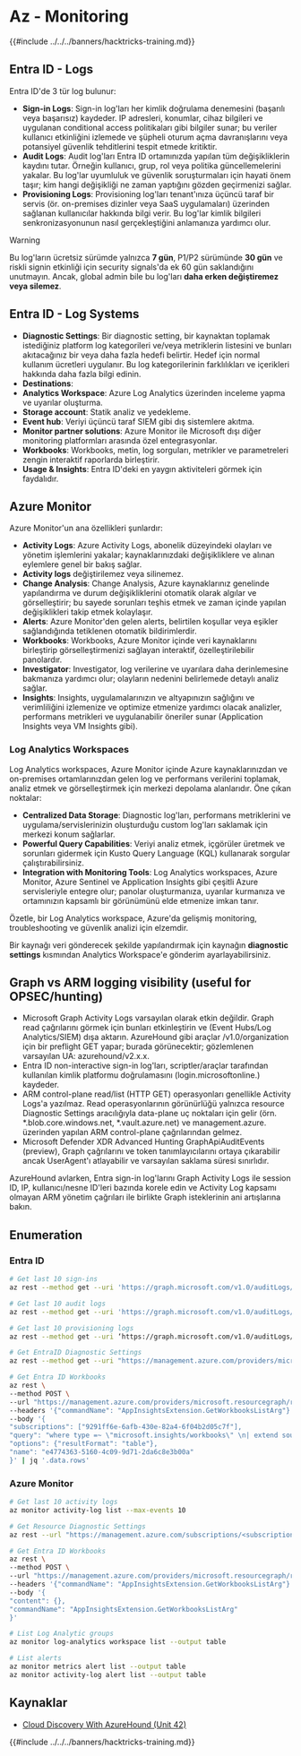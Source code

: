 # Az - Monitoring

{{#include ../../../banners/hacktricks-training.md}}

## Entra ID - Logs

Entra ID'de 3 tür log bulunur:

- **Sign-in Logs**: Sign-in log'ları her kimlik doğrulama denemesini (başarılı veya başarısız) kaydeder. IP adresleri, konumlar, cihaz bilgileri ve uygulanan conditional access politikaları gibi bilgiler sunar; bu veriler kullanıcı etkinliğini izlemede ve şüpheli oturum açma davranışlarını veya potansiyel güvenlik tehditlerini tespit etmede kritiktir.
- **Audit Logs**: Audit log'ları Entra ID ortamınızda yapılan tüm değişikliklerin kaydını tutar. Örneğin kullanıcı, grup, rol veya politika güncellemelerini yakalar. Bu log'lar uyumluluk ve güvenlik soruşturmaları için hayati önem taşır; kim hangi değişikliği ne zaman yaptığını gözden geçirmenizi sağlar.
- **Provisioning Logs**: Provisioning log'ları tenant'ınıza üçüncü taraf bir servis (ör. on-premises dizinler veya SaaS uygulamaları) üzerinden sağlanan kullanıcılar hakkında bilgi verir. Bu log'lar kimlik bilgileri senkronizasyonunun nasıl gerçekleştiğini anlamanıza yardımcı olur.

> [!WARNING]
> Bu log'ların ücretsiz sürümde yalnızca **7 gün**, P1/P2 sürümünde **30 gün** ve riskli signin etkinliği için security signals'da ek 60 gün saklandığını unutmayın. Ancak, global admin bile bu log'ları **daha erken değiştiremez veya silemez**.

## Entra ID - Log Systems

- **Diagnostic Settings**: Bir diagnostic setting, bir kaynaktan toplamak istediğiniz platform log kategorileri ve/veya metriklerin listesini ve bunları akıtacağınız bir veya daha fazla hedefi belirtir. Hedef için normal kullanım ücretleri uygulanır. Bu log kategorilerinin farklılıkları ve içerikleri hakkında daha fazla bilgi edinin.
- **Destinations**:
- **Analytics Workspace**: Azure Log Analytics üzerinden inceleme yapma ve uyarılar oluşturma.
- **Storage account**: Statik analiz ve yedekleme.
- **Event hub**: Veriyi üçüncü taraf SIEM gibi dış sistemlere akıtma.
- **Monitor partner solutions**: Azure Monitor ile Microsoft dışı diğer monitoring platformları arasında özel entegrasyonlar.
- **Workbooks**: Workbooks, metin, log sorguları, metrikler ve parametreleri zengin interaktif raporlarda birleştirir.
- **Usage & Insights**: Entra ID'deki en yaygın aktiviteleri görmek için faydalıdır.

## Azure Monitor

Azure Monitor'un ana özellikleri şunlardır:

- **Activity Logs**: Azure Activity Logs, abonelik düzeyindeki olayları ve yönetim işlemlerini yakalar; kaynaklarınızdaki değişikliklere ve alınan eylemlere genel bir bakış sağlar.
- **Activity logs** değiştirilemez veya silinemez.
- **Change Analysis**: Change Analysis, Azure kaynaklarınız genelinde yapılandırma ve durum değişikliklerini otomatik olarak algılar ve görselleştirir; bu sayede sorunları teşhis etmek ve zaman içinde yapılan değişiklikleri takip etmek kolaylaşır.
- **Alerts**: Azure Monitor'den gelen alerts, belirtilen koşullar veya eşikler sağlandığında tetiklenen otomatik bildirimlerdir.
- **Workbooks**: Workbooks, Azure Monitor içinde veri kaynaklarını birleştirip görselleştirmenizi sağlayan interaktif, özelleştirilebilir panolardır.
- **Investigator**: Investigator, log verilerine ve uyarılara daha derinlemesine bakmanıza yardımcı olur; olayların nedenini belirlemede detaylı analiz sağlar.
- **Insights**: Insights, uygulamalarınızın ve altyapınızın sağlığını ve verimliliğini izlemenize ve optimize etmenize yardımcı olacak analizler, performans metrikleri ve uygulanabilir öneriler sunar (Application Insights veya VM Insights gibi).

### Log Analytics Workspaces

Log Analytics workspaces, Azure Monitor içinde Azure kaynaklarınızdan ve on-premises ortamlarınızdan gelen log ve performans verilerini toplamak, analiz etmek ve görselleştirmek için merkezi depolama alanlarıdır. Öne çıkan noktalar:

- **Centralized Data Storage**: Diagnostic log'ları, performans metriklerini ve uygulama/servislerinizin oluşturduğu custom log'ları saklamak için merkezi konum sağlarlar.
- **Powerful Query Capabilities**: Veriyi analiz etmek, içgörüler üretmek ve sorunları gidermek için Kusto Query Language (KQL) kullanarak sorgular çalıştırabilirsiniz.
- **Integration with Monitoring Tools**: Log Analytics workspaces, Azure Monitor, Azure Sentinel ve Application Insights gibi çeşitli Azure servisleriyle entegre olur; panolar oluşturmanıza, uyarılar kurmanıza ve ortamınızın kapsamlı bir görünümünü elde etmenize imkan tanır.

Özetle, bir Log Analytics workspace, Azure'da gelişmiş monitoring, troubleshooting ve güvenlik analizi için elzemdir.

Bir kaynağı veri gönderecek şekilde yapılandırmak için kaynağın **diagnostic settings** kısmından Analytics Workspace'e gönderim ayarlayabilirsiniz.

## Graph vs ARM logging visibility (useful for OPSEC/hunting)

- Microsoft Graph Activity Logs varsayılan olarak etkin değildir. Graph read çağrılarını görmek için bunları etkinleştirin ve (Event Hubs/Log Analytics/SIEM) dışa aktarın. AzureHound gibi araçlar /v1.0/organization için bir preflight GET yapar; burada görünecektir; gözlemlenen varsayılan UA: azurehound/v2.x.x.
- Entra ID non-interactive sign-in log'ları, scriptler/araçlar tarafından kullanılan kimlik platformu doğrulamasını (login.microsoftonline.<tld>) kaydeder.
- ARM control-plane read/list (HTTP GET) operasyonları genellikle Activity Logs'a yazılmaz. Read operasyonlarının görünürlüğü yalnızca resource Diagnostic Settings aracılığıyla data-plane uç noktaları için gelir (örn. *.blob.core.windows.net, *.vault.azure.net) ve management.azure.<tld> üzerinden yapılan ARM control-plane çağrılarından gelmez.
- Microsoft Defender XDR Advanced Hunting GraphApiAuditEvents (preview), Graph çağrılarını ve token tanımlayıcılarını ortaya çıkarabilir ancak UserAgent'ı atlayabilir ve varsayılan saklama süresi sınırlıdır.

AzureHound avlarken, Entra sign-in log'larını Graph Activity Logs ile session ID, IP, kullanıcı/nesne ID'leri bazında korele edin ve Activity Log kapsamı olmayan ARM yönetim çağrıları ile birlikte Graph isteklerinin ani artışlarına bakın.

## Enumeration

### Entra ID
```bash
# Get last 10 sign-ins
az rest --method get --uri 'https://graph.microsoft.com/v1.0/auditLogs/signIns?$top=10'

# Get last 10 audit logs
az rest --method get --uri 'https://graph.microsoft.com/v1.0/auditLogs/directoryAudits?$top=10'

# Get last 10 provisioning logs
az rest --method get --uri ‘https://graph.microsoft.com/v1.0/auditLogs/provisioning?$top=10’

# Get EntraID Diagnostic Settings
az rest --method get --uri "https://management.azure.com/providers/microsoft.aadiam/diagnosticSettings?api-version=2017-04-01-preview"

# Get Entra ID Workbooks
az rest \
--method POST \
--url "https://management.azure.com/providers/microsoft.resourcegraph/resources?api-version=2021-03-01" \
--headers '{"commandName": "AppInsightsExtension.GetWorkbooksListArg"}' \
--body '{
"subscriptions": ["9291ff6e-6afb-430e-82a4-6f04b2d05c7f"],
"query": "where type =~ \"microsoft.insights/workbooks\" \n| extend sourceId = tostring(properties.sourceId) \n| where sourceId =~ \"Azure Active Directory\" \n| extend DisplayName = tostring(properties.displayName) \n| extend WorkbookType = tostring(properties.category), LastUpdate = todatetime(properties.timeModified) \n| where WorkbookType == \"workbook\"\n| project DisplayName, name, resourceGroup, kind, location, id, type, subscriptionId, tags, WorkbookType, LastUpdate, identity, properties",
"options": {"resultFormat": "table"},
"name": "e4774363-5160-4c09-9d71-2da6c8e3b00a"
}' | jq '.data.rows'
```
### Azure Monitor
```bash
# Get last 10 activity logs
az monitor activity-log list --max-events 10

# Get Resource Diagnostic Settings
az rest --url "https://management.azure.com/subscriptions/<subscription-id>/resourceGroups/<res-group>/providers/Microsoft.DocumentDb/databaseAccounts/<db-name>/providers/microsoft.insights/diagnosticSettings?api-version=2021-05-01-preview"

# Get Entra ID Workbooks
az rest \
--method POST \
--url "https://management.azure.com/providers/microsoft.resourcegraph/resources?api-version=2021-03-01" \
--headers '{"commandName": "AppInsightsExtension.GetWorkbooksListArg"}' \
--body '{
"content": {},
"commandName": "AppInsightsExtension.GetWorkbooksListArg"
}'

# List Log Analytic groups
az monitor log-analytics workspace list --output table

# List alerts
az monitor metrics alert list --output table
az monitor activity-log alert list --output table
```
## Kaynaklar
- [Cloud Discovery With AzureHound (Unit 42)](https://unit42.paloaltonetworks.com/threat-actor-misuse-of-azurehound/)

{{#include ../../../banners/hacktricks-training.md}}
